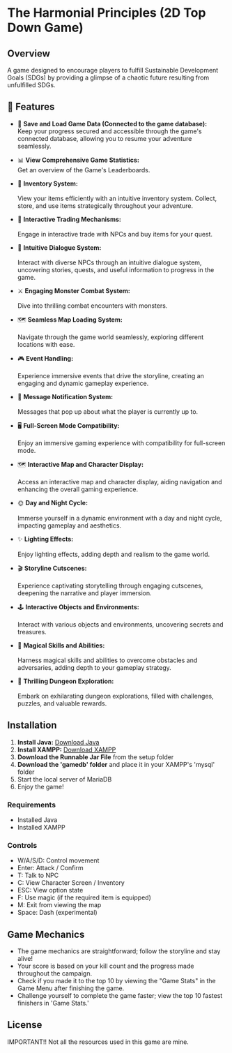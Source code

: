 # The Harmonial Principles (2D Top Down Game)

## Overview
A game designed to encourage players to fulfill Sustainable Development Goals (SDGs) by providing a glimpse of a chaotic future resulting from unfulfilled SDGs.

## 🎯 Features

- 📁 **Save and Load Game Data (Connected to the game database):** <br>
Keep your progress secured and accessible through the game's connected database, allowing you to resume your adventure seamlessly.

- 📊 **View Comprehensive Game Statistics:** <br>
Get an overview of the Game's Leaderboards.

- 🎒 **Inventory System:** <br> <br>
View your items efficiently with an intuitive inventory system. Collect, store, and use items strategically throughout your adventure.

- 💱 **Interactive Trading Mechanisms:** <br> <br>
Engage in interactive trade with NPCs and buy items for your quest.

- 💬 **Intuitive Dialogue System:** <br> <br>
Interact with diverse NPCs through an intuitive dialogue system, uncovering stories, quests, and useful information to progress in the game.

- ⚔️ **Engaging Monster Combat System:** <br> <br> Dive into thrilling combat encounters with monsters.

- 🗺️ **Seamless Map Loading System:** <br> <br> Navigate through the game world seamlessly, exploring different locations with ease.

- 🎮 **Event Handling:** <br> <br> Experience immersive events that drive the storyline, creating an engaging and dynamic gameplay experience.

- 🔔 **Message Notification System:** <br> <br> Messages that pop up about what the player is currently up to.

- 🖥️ **Full-Screen Mode Compatibility:** <br> <br> Enjoy an immersive gaming experience with compatibility for full-screen mode.

- 🗺️ **Interactive Map and Character Display:** <br> <br> Access an interactive map and character display, aiding navigation and enhancing the overall gaming experience.

- 🌞 **Day and Night Cycle:** <br> <br> Immerse yourself in a dynamic environment with a day and night cycle, impacting gameplay and aesthetics.

- ✨ **Lighting Effects:** <br> <br> Enjoy lighting effects, adding depth and realism to the game world.

- 🎬 **Storyline Cutscenes:** <br> <br> Experience captivating storytelling through engaging cutscenes, deepening the narrative and player immersion.

- 🕹️ **Interactive Objects and Environments:** <br> <br> Interact with various objects and environments, uncovering secrets and treasures.

- 🧙 **Magical Skills and Abilities:** <br> <br> Harness magical skills and abilities to overcome obstacles and adversaries, adding depth to your gameplay strategy.

- 🏰 **Thrilling Dungeon Exploration:** <br> <br> Embark on exhilarating dungeon explorations, filled with challenges, puzzles, and valuable rewards.



## Installation
1. **Install Java:** [Download Java](https://www.jetbrains.com/webstorm/download/)
2. **Install XAMPP:** [Download XAMPP](https://www.apachefriends.org/download.html)
3. **Download the Runnable Jar File** from the setup folder
4. **Download the 'gamedb' folder** and place it in your XAMPP's 'mysql' folder
5. Start the local server of MariaDB
6. Enjoy the game!

### Requirements
- Installed Java
- Installed XAMPP

### Controls
- W/A/S/D: Control movement
- Enter: Attack / Confirm
- T: Talk to NPC
- C: View Character Screen / Inventory
- ESC: View option state
- F: Use magic (if the required item is equipped)
- M: Exit from viewing the map
- Space: Dash (experimental)

## Game Mechanics
- The game mechanics are straightforward; follow the storyline and stay alive!
- Your score is based on your kill count and the progress made throughout the campaign.
- Check if you made it to the top 10 by viewing the "Game Stats" in the Game Menu after finishing the game.
- Challenge yourself to complete the game faster; view the top 10 fastest finishers in 'Game Stats.'

## License
IMPORTANT!! Not all the resources used in this game are mine.

